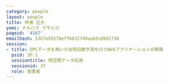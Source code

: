 ```yaml
---
category: people
layout: people
title: 仲濱 正大
yomi: ナカハマ マサヒロ
pageid: '4167'
emailhash: 33b7e5917beff6632749aab5c0b91738
session:
- title: DPCデータを用いた在院日数予測を行うWebアプリケーションの開発
  psid: 3F-1
  sessiontitle: 時空間データ応用
  sessionid: 3f
  role: 発表者
---
```

